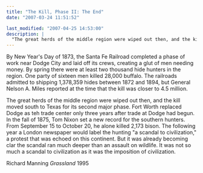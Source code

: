 ```yaml
---
title: "The Kill, Phase II: The End"
date: "2007-03-24 11:51:52"

last_modified: "2007-04-25 14:53:00"
description: |
  "The great herds of the middle region were wiped out then, and the kill moved south to Texas for its second major phase..."
---
```


By New Year's Day of 1873, the Santa Fe Railroad completed a phase of work near Dodge City and laid off its crews, creating a glut of men needing money. By spring there were at least two thousand hide hunters in the region. One party of sixteen men killed 28,000 buffalo. The railroads admitted to shipping 1,378,359 hides between 1872 and 1894, but General Nelson A. Miles reported at the time that the kill was closer to 4.5 million.

   The great herds of the middle region were wiped out then, and the kill moved south to Texas for its second major phase. Fort Worth replaced Dodge as teh trade center only three years after trade at Dodge had begun. In the fall of 1875, Tom Nixon set a new record for the southern hunters. From September 15 to October 20, he alone killed 2,173 bison. The following year a London newspaper would label the hunting "a scandal to civilization," a protest that was echoed on this continent. But it was already becoming clar the scandal ran much deeper than an assault on wildlife. It was not so much a scandal to civilization as it was the imposition of civilization.

Richard Manning
<i>Grassland</i>
1995
